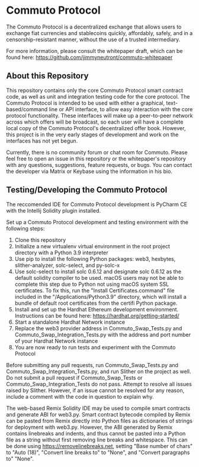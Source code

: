 # Commuto Protocol

The Commuto Protocol is a decentralized exchange that allows users to exchange fiat currencies and stablecoins quickly, 
affordably, safely, and in a censorship-resistant manner, without the use of a trusted intermediary.

For more information, please consult the whitepaper draft, which can be found here:
https://github.com/jimmyneutront/commuto-whitepaper

## About this Repository

This repository contains only the core Commuto Protocol smart contract code, as well as unit and integration testing 
code for the core protocol. The Commuto Protocol is intended to be used with either a graphical, text-based/command line
or API interface, to allow easy interaction with the core protocol functionality. These interfaces will make up a 
peer-to-peer network across which offers will be broadcast, so each user will have a complete local copy of the Commuto 
Protocol's decentralized offer book. However, this project is in the very early stages of development and work on the 
interfaces has not yet begun.

Currently, there is no community forum or chat room for Commuto. Please feel free to open an issue in this repository or
the whitepaper's repository with any questions, suggestions, feature requests, or bugs. You can contact the developer 
via Matrix or Keybase using the information in his bio.

## Testing/Developing the Commuto Protocol

The reccomended IDE for Commuto Protocol development is PyCharm CE with the Intellij Solidity plugin installed.

Set up a Commuto Protocol development and testing environment with the following steps:

1. Clone this repository
2. Initialize a new virtualenv virtual environment in the root project directory with a Python 3.9 interpreter
3. Use pip to install the following Python packages: web3, hexbytes, slither-analyzer, solc-select, and py-solc-x
4. Use solc-select to install solc 0.6.12 and designate solc 0.6.12 as the default solidity compiler to be used. macOS 
users may not be able to complete this step due to Python not using macOS system SSL certificates. To fix this, run the
"Install Certificates.command" file included in the "/Applications/Python3.9" directory, which will install a bundle of
default root certificates from the certifi Python package.
5. Install and set up the Hardhat Ethereum development environment. Instructions can be found here: 
https://hardhat.org/getting-started/
6. Start a standalone Hardhat Network instance
7. Replace the web3 provider address in Commuto_Swap_Tests.py and Commuto_Swap_Integration_Tests.py with the address and
port number of your Hardhat Network instance
8. You are now ready to run tests and experiment with the Commuto Protocol

Before submitting any pull requests, run Commuto_Swap_Tests.py and Commuto_Swap_Integration_Tests.py, and run
Slither on the project as well. Do not submit a pull request if Commuto_Swap_Tests or Commuto_Swap_Integration_Tests do 
not pass. Attempt to resolve all issues raised by Slither. However, if an issue cannot be resolved for any reason, 
include a comment with the code in question to explain why.

The web-based Remix Solidity IDE may be used to compile smart contracts and generate ABI for web3.py. Smart contract 
bytecode compiled by Remix can be pasted from Remix directly into Python files as dictionaries of strings for deployment
with web3.py. However, the ABI generated by Remix contains linebreaks and indents, and thus cannot be pasted into a 
Python file as a string without first removing line breaks and whitespace. This can be done using 
https://removelinebreaks.net, setting "Base number of chars" to "Auto (18)", "Convert line breaks to" to "None", and 
"Convert paragraphs to" "None".